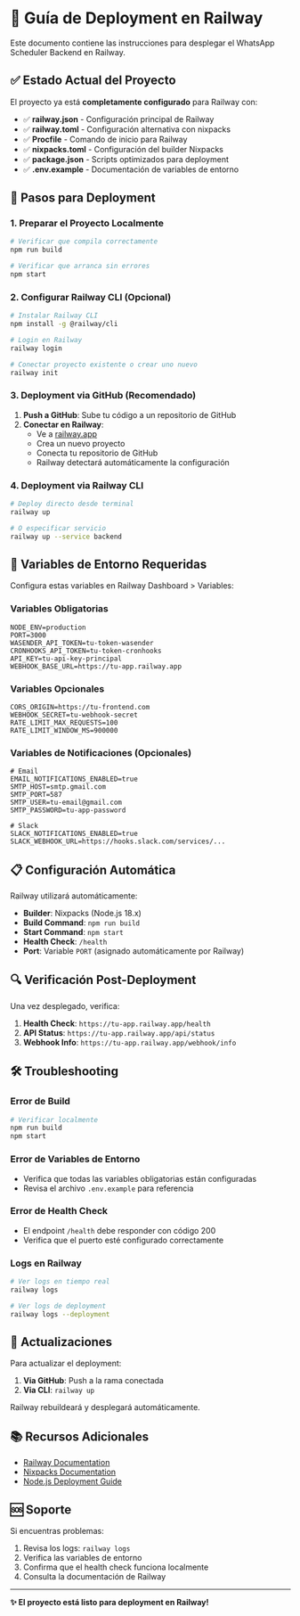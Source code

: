 # 🚀 Guía de Deployment en Railway

Este documento contiene las instrucciones para desplegar el WhatsApp Scheduler Backend en Railway.

## ✅ Estado Actual del Proyecto

El proyecto ya está **completamente configurado** para Railway con:

- ✅ **railway.json** - Configuración principal de Railway
- ✅ **railway.toml** - Configuración alternativa con nixpacks
- ✅ **Procfile** - Comando de inicio para Railway
- ✅ **nixpacks.toml** - Configuración del builder Nixpacks
- ✅ **package.json** - Scripts optimizados para deployment
- ✅ **.env.example** - Documentación de variables de entorno

## 🔧 Pasos para Deployment

### 1. Preparar el Proyecto Localmente

```bash
# Verificar que compila correctamente
npm run build

# Verificar que arranca sin errores
npm start
```

### 2. Configurar Railway CLI (Opcional)

```bash
# Instalar Railway CLI
npm install -g @railway/cli

# Login en Railway
railway login

# Conectar proyecto existente o crear uno nuevo
railway init
```

### 3. Deployment via GitHub (Recomendado)

1. **Push a GitHub**: Sube tu código a un repositorio de GitHub
2. **Conectar en Railway**:
   - Ve a [railway.app](https://railway.app)
   - Crea un nuevo proyecto
   - Conecta tu repositorio de GitHub
   - Railway detectará automáticamente la configuración

### 4. Deployment via Railway CLI

```bash
# Deploy directo desde terminal
railway up

# O especificar servicio
railway up --service backend
```

## 🔐 Variables de Entorno Requeridas

Configura estas variables en Railway Dashboard > Variables:

### Variables Obligatorias
```env
NODE_ENV=production
PORT=3000
WASENDER_API_TOKEN=tu-token-wasender
CRONHOOKS_API_TOKEN=tu-token-cronhooks
API_KEY=tu-api-key-principal
WEBHOOK_BASE_URL=https://tu-app.railway.app
```

### Variables Opcionales
```env
CORS_ORIGIN=https://tu-frontend.com
WEBHOOK_SECRET=tu-webhook-secret
RATE_LIMIT_MAX_REQUESTS=100
RATE_LIMIT_WINDOW_MS=900000
```

### Variables de Notificaciones (Opcionales)
```env
# Email
EMAIL_NOTIFICATIONS_ENABLED=true
SMTP_HOST=smtp.gmail.com
SMTP_PORT=587
SMTP_USER=tu-email@gmail.com
SMTP_PASSWORD=tu-app-password

# Slack
SLACK_NOTIFICATIONS_ENABLED=true
SLACK_WEBHOOK_URL=https://hooks.slack.com/services/...
```

## 📋 Configuración Automática

Railway utilizará automáticamente:

- **Builder**: Nixpacks (Node.js 18.x)
- **Build Command**: `npm run build`
- **Start Command**: `npm start`
- **Health Check**: `/health`
- **Port**: Variable `PORT` (asignado automáticamente por Railway)

## 🔍 Verificación Post-Deployment

Una vez desplegado, verifica:

1. **Health Check**: `https://tu-app.railway.app/health`
2. **API Status**: `https://tu-app.railway.app/api/status`
3. **Webhook Info**: `https://tu-app.railway.app/webhook/info`

## 🛠️ Troubleshooting

### Error de Build
```bash
# Verificar localmente
npm run build
npm start
```

### Error de Variables de Entorno
- Verifica que todas las variables obligatorias están configuradas
- Revisa el archivo `.env.example` para referencia

### Error de Health Check
- El endpoint `/health` debe responder con código 200
- Verifica que el puerto esté configurado correctamente

### Logs en Railway
```bash
# Ver logs en tiempo real
railway logs

# Ver logs de deployment
railway logs --deployment
```

## 🔄 Actualizaciones

Para actualizar el deployment:

1. **Via GitHub**: Push a la rama conectada
2. **Via CLI**: `railway up`

Railway rebuildeará y desplegará automáticamente.

## 📚 Recursos Adicionales

- [Railway Documentation](https://docs.railway.app/)
- [Nixpacks Documentation](https://nixpacks.com/)
- [Node.js Deployment Guide](https://docs.railway.app/deploy/deployments)

## 🆘 Soporte

Si encuentras problemas:

1. Revisa los logs: `railway logs`
2. Verifica las variables de entorno
3. Confirma que el health check funciona localmente
4. Consulta la documentación de Railway

---

**✨ El proyecto está listo para deployment en Railway!**